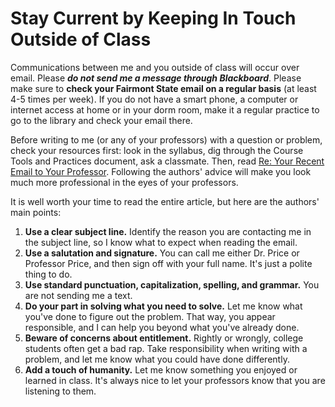 # Stay Current by Keeping In Touch Outside of Class

Communications between me and you outside of class will occur over email. Please ***do not send me a message through Blackboard***. Please make sure to **check your Fairmont State email on a regular basis** (at least 4-5 times per week). If you do not have a smart phone, a computer or internet access at home or in your dorm room, make it a regular practice to go to the library and check your email there.

Before writing to me (or any of your professors) with a question or problem, check your resources first: look in the syllabus, dig through the Course Tools and Practices document, ask a classmate. Then, read [Re: Your Recent Email to Your Professor](https://www.insidehighered.com/views/2015/04/16/advice-students-so-they-dont-sound-silly-emails-essay). Following the authors' advice will make you look much more professional in the eyes of your professors.

It is well worth your time to read the entire article, but here are the authors' main points:


1. **Use a clear subject line.** Identify the reason you are contacting me in the subject line, so I know what to expect when reading the email.
2. **Use a salutation and signature.** You can call me either Dr. Price or Professor Price, and then sign off with your full name. It's just a polite thing to do.
3. **Use standard punctuation, capitalization, spelling, and grammar.** You are not sending me a text.
4. **Do your part in solving what you need to solve.** Let me know what you've done to figure out the problem. That way, you appear responsible, and I can help you beyond what you've already done.
5. **Beware of concerns about entitlement.** Rightly or wrongly, college students often get a bad rap. Take responsibility when writing with a problem, and let me know what you could have done differently.
6. **Add a touch of humanity.** Let me know something you enjoyed or learned in class. It's always nice to let your professors know that you are listening to them.

